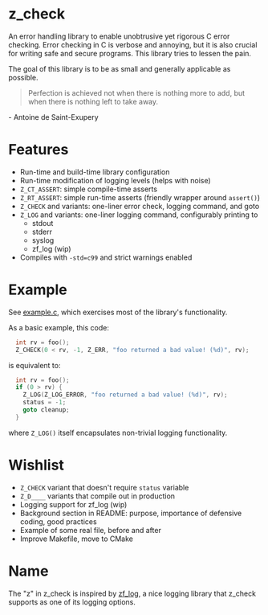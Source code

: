# z_check
An error handling library to enable unobtrusive yet rigorous C error checking. Error checking in C
is verbose and annoying, but it is also crucial for writing safe and secure programs. This library
tries to lessen the pain.

The goal of this library is to be as small and generally applicable as possible.

>Perfection is achieved not when there is nothing more to add, but when there is nothing left to
take away.

\- Antoine de Saint-Exupery


# Features
- Run-time and build-time library configuration
- Run-time modification of logging levels (helps with noise)
- `Z_CT_ASSERT`: simple compile-time asserts
- `Z_RT_ASSERT`: simple run-time asserts (friendly wrapper around `assert()`)
- `Z_CHECK` and variants: one-liner error check, logging command, and goto
- `Z_LOG` and variants: one-liner logging command, configurably printing to
    - stdout
    - stderr
    - syslog
    - zf_log (wip)
- Compiles with `-std=c99` and strict warnings enabled


# Example
See [example.c](examples/example.c), which exercises most of the library's
functionality.

As a basic example, this code:
```c
  int rv = foo();
  Z_CHECK(0 < rv, -1, Z_ERR, "foo returned a bad value! (%d)", rv);
```
is equivalent to:
```c
  int rv = foo();
  if (0 > rv) {
    Z_LOG(Z_LOG_ERROR, "foo returned a bad value! (%d)", rv);
    status = -1;
    goto cleanup;
  }
```
where `Z_LOG()` itself encapsulates non-trivial logging functionality.


# Wishlist
- `Z_CHECK` variant that doesn't require `status` variable
- `Z_D____` variants that compile out in production
- Logging support for zf_log (wip)
- Background section in README: purpose, importance of defensive coding, good practices
- Example of some real file, before and after
- Improve Makefile, move to CMake


# Name
The "z" in z_check is inspired by [zf_log](https://github.com/wonder-mice/zf_log), a nice logging
library that z_check supports as one of its logging options.
